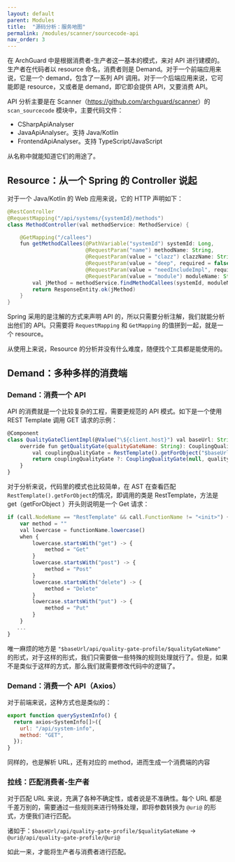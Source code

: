 ```yaml
---
layout: default
parent: Modules
title:  "源码分析：服务地图"
permalink: /modules/scanner/sourcecode-api
nav_order: 3
---
```


在 ArchGuard 中是根据消费者-生产者这一基本的模式，来对 API 进行建模的。 生产者在代码者以 resource 命名，消费者则是 Demand。对于一个前端应用来说，它是一个 demand，包含了一系列 API 调用。对于一个后端应用来说，它可能即是 resource，又或者是 demand，即它即会提供 API，又要消费 API。

API 分析主要是在 Scanner（<https://github.com/archguard/scanner>）的 `scan_sourcecode` 模块中，主要代码文件：

* CSharpApiAnalyser
* JavaApiAnalyser。支持 Java/Kotlin
* FrontendApiAnalyser。支持 TypeScript/JavaScript

从名称中就能知道它们的用途了。

##  Resource：从一个 Spring 的 Controller 说起

对于一个 Java/Kotlin 的 Web 应用来说，它的 HTTP 声明如下：

```java
@RestController
@RequestMapping("/api/systems/{systemId}/methods")
class MethodController(val methodService: MethodService) {

    @GetMapping("/callees")
    fun getMethodCallees(@PathVariable("systemId") systemId: Long,
                         @RequestParam("name") methodName: String,
                         @RequestParam(value = "clazz") clazzName: String,
                         @RequestParam(value = "deep", required = false, defaultValue = "3") deep: Int,
                         @RequestParam(value = "needIncludeImpl", required = false, defaultValue = "true") needIncludeImpl: Boolean,
                         @RequestParam(value = "module") moduleName: String): ResponseEntity<List<JMethod>> {
        val jMethod = methodService.findMethodCallees(systemId, moduleName, clazzName, methodName, deep, needIncludeImpl)
        return ResponseEntity.ok(jMethod)
    }
}
```

Spring 采用的是注解的方式来声明 API 的，所以只需要分析注解，我们就能分析出他们的 API。只需要将 `RequestMapping` 和 `GetMapping` 的值拼到一起，就是一个 resource。

从使用上来说，Resource  的分析并没有什么难度，随便找个工具都是能使用的。

## Demand：多种多样的消费端

### Demand：消费一个 API

API 的消费就是一个比较复杂的工程，需要更规范的 API 模式。如下是一个使用 REST Template 调用 GET 请求的示例：

```javascript
@Component
class QualityGateClientImpl(@Value("\${client.host}") val baseUrl: String) : QualityGateClient {
    override fun getQualityGate(qualityGateName: String): CouplingQualityGate {
        val couplingQualityGate = RestTemplate().getForObject("$baseUrl/api/quality-gate-profile/$qualityGateName", CouplingQualityGate::class.java)
        return couplingQualityGate ?: CouplingQualityGate(null, qualityGateName, emptyList(), null, null)
    }
}
```

对于分析来说，代码里的模式也比较简单，在 AST 在查看匹配 `RestTemplate().getForObject`的情况，即调用的类是 RestTemplate，方法是 get（getForObject ）开头则说明是一个 Get 请求：

```javascript
if (call.NodeName == "RestTemplate" && call.FunctionName != "<init>") {
    var method = ""
    val lowercase = functionName.lowercase()
    when {
        lowercase.startsWith("get") -> {
            method = "Get"
        }
        lowercase.startsWith("post") -> {
            method = "Post"
        }
        lowercase.startsWith("delete") -> {
            method = "Delete"
        }
        lowercase.startsWith("put") -> {
            method = "Put"
        }
    }
   ...
}
```

唯一麻烦的地方是 `"$baseUrl/api/quality-gate-profile/$qualityGateName"` 的形式，对于这样的形式，我们只需要做一些特殊的规则处理就行了。但是，如果不是类似于这样的方式，那么我们就需要修改代码中的逻辑了。

### Demand：消费一个 API（Axios）

对于前端来说，这种方式也是类似的：

```javascript
export function querySystemInfo() {
  return axios<SystemInfo[]>({
    url: "/api/system-info",
    method: "GET",
  });
}
```

同样的，也是解析 URL，还有对应的 method，进而生成一个消费端的内容

### 拉线：匹配消费者-生产者

对于匹配 URL 来说，充满了各种不确定性，或者说是不准确性。每个 URL 都是千差万别的，需要通过一些规则来进行特殊处理，即将参数转换为 `@uri@` 的形式，方便我们进行匹配。

诸如于：`$baseUrl/api/quality-gate-profile/$qualityGateName` -> `@uri@/api/quality-gate-profile/@uri@`

如此一来，才能将生产者与消费者进行匹配。
